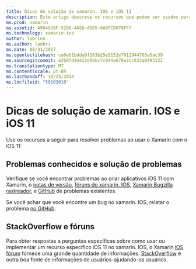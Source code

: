 ```yaml
---
title: Dicas de solução de xamarin. IOS e iOS 11
description: Este artigo descreve os recursos que podem ser usados para solução de problemas durante o desenvolvimento de aplicativos xamarin. IOS. Ele aborda o relato de erros, notas de versão, o blog de versões do Xamarin e opções de suporte.
ms.prod: xamarin
ms.assetid: A90493BF-5298-4A5D-A5D5-8A8FCD078FF7
ms.technology: xamarin-ios
author: lobrien
ms.author: laobri
ms.date: 08/31/2017
ms.openlocfilehash: ce0e61bdda9f163b25e5152e7012944765a5ac39
ms.sourcegitcommit: e268fd44422d0bbc7c944a678e2cc633a0493122
ms.translationtype: MT
ms.contentlocale: pt-BR
ms.lasthandoff: 10/25/2018
ms.locfileid: "50103010"
---
```

# <a name="troubleshooting-tips-for-ios-11-and-xamarinios"></a>Dicas de solução de xamarin. IOS e iOS 11

Use os recursos a seguir para resolver problemas ao usar o Xamarin com o iOS 11:

## <a name="known-issues-and-troubleshooting"></a>Problemas conhecidos e solução de problemas

Verifique se você encontrar problemas ao criar aplicativos iOS 11 com Xamarin, o [notas de versão](http://releases.xamarin.com/), [fóruns do xamarin. IOS](https://forums.xamarin.com/categories/ios), [Xamarin Bugzilla rastreador](https://bugzilla.xamarin.com/query.cgi?product=iOS), e [ GitHub](https://github.com/xamarin/xamarin-macios/issues) de problemas existentes.

Se você achar que você encontre um bug no xamarin. IOS, relatar o problema [no GitHub](https://github.com/xamarin/xamarin-macios/issues).

## <a name="forums-and-stackoverflow"></a>StackOverflow e fóruns

Para obter respostas a perguntas específicas sobre como usar ou implementar um recurso específico iOS 11 no xamarin. IOS, o Xamarin [iOS fórum](http://forums.xamarin.com/categories/ios) fornece uma grande quantidade de informações. [StackOverflow](http://stackoverflow.com/search?tab=newest&q=xamarin) é outra boa fonte de informações de usuários-ajudando-os usuários.

